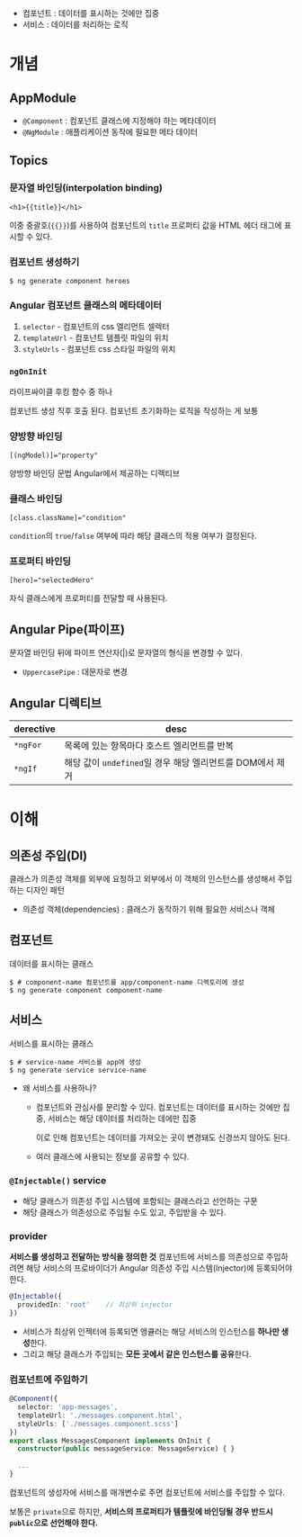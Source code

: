 * 컴포넌트 : 데이터를 표시하는 것에만 집중
* 서비스 : 데이터를 처리하는 로직

# 개념

## AppModule

* `@Component` : 컴포넌트 클래스에 지정해야 하는 메타데이터
* `@NgModule` : 애플리케이션 동작에 필요한 메타 데이터



## Topics

### 문자열 바인딩(interpolation binding)

```tsx
<h1>{{title}}</h1>
```

이중 중괄호(`{{}}`)를 사용하여 컴포넌트의 `title` 프로퍼티 값을 HTML 헤더 태그에 표시할 수 있다.

### 컴포넌트 생성하기

```
$ ng generate component heroes
```

### Angular 컴포넌트 클래스의 메타데이터

1. `selector` - 컴포넌트의 css 엘리먼트 셀렉터
2. `templateUrl` - 컴포넌트 템플릿 파일의 위치
3. `styleUrls` - 컴포넌트 css 스타일 파일의 위치

### `ngOnInit`

라이프싸이클 후킹 함수 중 하나

컴포넌트 생성 직후 호출 된다.
컴포넌트 초기화하는 로직을 작성하는 게 보통

### 양방향 바인딩

```tsx
[(ngModel)]="property"
```

양방향 바인딩 문법
Angular에서 제공하는 디렉티브

### 클래스 바인딩

```tsx
[class.className]="condition"
```

`condition`의 `true`/`false` 여부에 따라 해당 클래스의 적용 여부가 결정된다.

### 프로퍼티 바인딩

```tsx
[hero]="selectedHero"
```

자식 클래스에게 프로퍼티를 전달할 때 사용된다.





## Angular Pipe(파이프)

문자열 바인딩 뒤에 파이프 연산자(|)로 문자열의 형식을 변경할 수 있다.

* `UppercasePipe` : 대문자로 변경





## Angular 디렉티브

| derective | desc                                                      |
| --------- | --------------------------------------------------------- |
| `*ngFor`  | 목록에 있는 항목마다 호스트 엘리먼트를 반복               |
| `*ngIf`   | 해당 값이 `undefined`일 경우 해당 엘리먼트를 DOM에서 제거 |





# 이해

## 의존성 주입(DI)

클래스가 의존성 객체를 외부에 요청하고 외부에서 이 객체의 인스턴스를 생성해서 주입하는 디자인 패턴

* 의존성 객체(dependencies) : 클래스가 동작하기 위해 필요한 서비스나 객체

## 컴포넌트

데이터를 표시하는 클래스

```shell
$ # component-name 컴포넌트를 app/component-name 디렉토리에 생성
$ ng generate component component-name
```



## 서비스

서비스를 표시하는 클래스

```shell
$ # service-name 서비스를 app에 생성
$ ng generate service service-name
```

* 왜 서비스를 사용하나?

  * 컴포넌트와 관심사를 분리할 수 있다.
    컴포넌트는 데이터를 표시하는 것에만 집중, 서비스는 해당 데이터를 처리하는 데에만 집중

    이로 인해 컴포넌트는 데이터를 가져오는 곳이 변경돼도 신경쓰지 않아도 된다.

  * 여러 클래스에 사용되는 정보를 공유할 수 있다.

### `@Injectable()` service

* 해당 클래스가 의존성 주입 시스템에 포함되는 클래스라고 선언하는 구문
* 해당 클래스가 의존성으로 주입될 수도 있고, 주입받을 수 있다.

### provider

**서비스를 생성하고 전달하는 방식을 정의한 것**
컴포넌트에 서비스를 의존성으로 주입하려면 해당 서비스의 프로바이더가 Angular 의존성 주입 시스템(Injector)에 등록되어야 한다.

```ts
@Injectable({
  providedIn: 'root'	// 최상위 injector
})
```

* 서비스가 최상위 인젝터에 등록되면 앵큘러는 해당 서비스의 인스턴스를 **하나만 생성**한다.
* 그리고 해당 클래스가 주입되는 **모든 곳에서 같은 인스턴스를 공유**한다.

### 컴포넌트에 주입하기

```ts
@Component({
  selector: 'app-messages',
  templateUrl: './messages.component.html',
  styleUrls: ['./messages.component.scss']
})
export class MessagesComponent implements OnInit {
  constructor(public messageService: MessageService) { }
  
  ...
}

```

컴포넌트의 생성자에 서비스를 매개변수로 주면 컴포넌트에 서비스를 주입할 수 있다.

보통은 `private`으로 하지만,
**서비스의 프로퍼티가 템플릿에 바인딩될 경우 반드시 `public`으로 선언해야 한다.**









